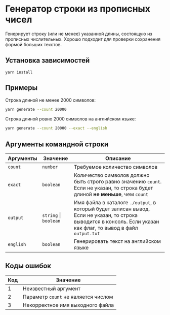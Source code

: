 # Генератор строки из прописных чисел

Генерирует строку (или не менее) указанной длины, состоящую из прописных числительных. Хорошо подходит для проверки сохранения формой больших текстов.

## Установка зависимостей

```
yarn install
```


## Примеры

Строка длиной не менее 2000 символов:
```sh
yarn generate --count 20000
```

Строка длиной ровно 2000 символов на английском языке:
```sh
yarn generate --count 20000 --exact --english
```

## Аргументы командной строки

| Аргументы | Значение | Описание |
| ------ | ------ | ------ |
| `count` | `number` | Требуемое количество символов |
| `exact` | `boolean` | Количество символов должно быть строго равно значению `count`. Если не указан, то строка будет длиной **не меньше**, чем `count` |
| `output` | `string` \| `boolean` | Имя файла в каталоге `./output`, в который будет записан вывод. Если не указан, то строка выводится в консоль. Если указан как флаг, то вывод в файл `output.txt` |
| `english` | `boolean` | Генерировать текст на английском языке |

## Коды ошибок

| Код | Значение |
| ------ | ------ |
| 1 | Неизвестный аргумент |
| 2 | Параметр `count` не является числом |
| 3 | Некорректное имя выходного файла |
